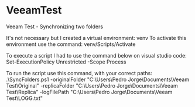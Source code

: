 # VeeamTest
Veeam Test - Synchronizing two folders

It's not necessary but I created a virtual environment: venv
To activate this environment use the command: venv/Scripts/Activate

To execute a script I had to use the command below on visual studio code:
Set-ExecutionPolicy Unrestricted -Scope Process

To run the script use this command, with your correct paths:
.\SyncFolders.ps1 -originalFolder "C:\Users\Pedro Jorge\Documents\Veeam Test\Original" -replicaFolder "C:\Users\Pedro Jorge\Documents\Veeam Test\Replica" -logFilePath "C:\Users\Pedro Jorge\Documents\Veeam Test\LOGG.txt"
